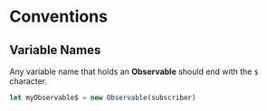 # Conventions

## Variable Names

Any variable name that holds an **Observable** should end with the `$` character.

```typescript
let myObservable$ = new Observable(subscriber)
```



